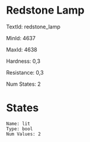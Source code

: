 # Redstone Lamp

TextId: redstone_lamp

MinId: 4637

MaxId: 4638

Hardness: 0,3

Resistance: 0,3


Num States: 2

# States
```
Name: lit
Type: bool
Num Values: 2
```